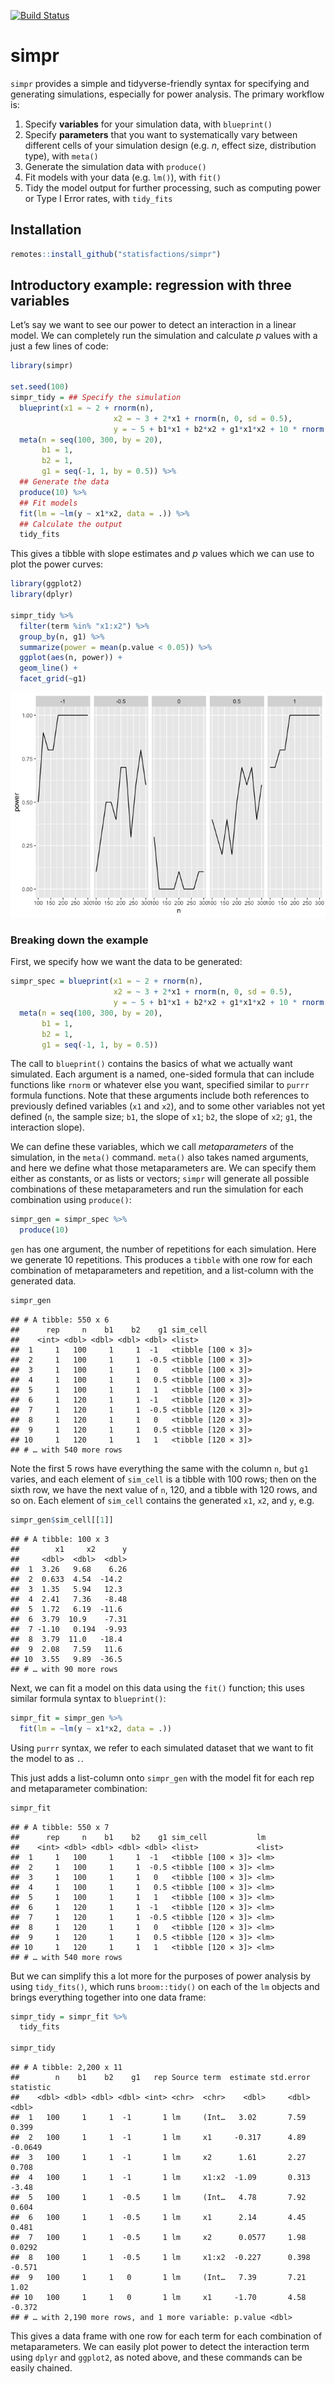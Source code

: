 [![Build
Status](https://travis-ci.com/statisfactions/simpr.svg?branch=master)](https://travis-ci.com/statisfactions/simpr)

simpr
=====

`simpr` provides a simple and tidyverse-friendly syntax for specifying
and generating simulations, especially for power analysis. The primary
workflow is:

1.  Specify **variables** for your simulation data, with `blueprint()`
2.  Specify **parameters** that you want to systematically vary between
    different cells of your simulation design (e.g. *n*, effect size,
    distribution type), with `meta()`
3.  Generate the simulation data with `produce()`
4.  Fit models with your data (e.g. `lm()`), with `fit()`
5.  Tidy the model output for further processing, such as computing
    power or Type I Error rates, with `tidy_fits`

Installation
------------

``` r
remotes::install_github("statisfactions/simpr")
```

Introductory example: regression with three variables
-----------------------------------------------------

Let’s say we want to see our power to detect an interaction in a linear
model. We can completely run the simulation and calculate *p* values
with a just a few lines of code:

``` r
library(simpr)

set.seed(100)
simpr_tidy = ## Specify the simulation
  blueprint(x1 = ~ 2 + rnorm(n),
                       x2 = ~ 3 + 2*x1 + rnorm(n, 0, sd = 0.5),
                       y = ~ 5 + b1*x1 + b2*x2 + g1*x1*x2 + 10 * rnorm(n)) %>%
  meta(n = seq(100, 300, by = 20),
       b1 = 1,
       b2 = 1,
       g1 = seq(-1, 1, by = 0.5)) %>% 
  ## Generate the data
  produce(10) %>% 
  ## Fit models
  fit(lm = ~lm(y ~ x1*x2, data = .)) %>% 
  ## Calculate the output
  tidy_fits
```

This gives a tibble with slope estimates and *p* values which we can use
to plot the power curves:

``` r
library(ggplot2)
library(dplyr)

simpr_tidy %>%
  filter(term %in% "x1:x2") %>%
  group_by(n, g1) %>%
  summarize(power = mean(p.value < 0.05)) %>%
  ggplot(aes(n, power)) +
  geom_line() +
  facet_grid(~g1)
```

![](README_files/figure-markdown_github/unnamed-chunk-3-1.png)

### Breaking down the example

First, we specify how we want the data to be generated:

``` r
simpr_spec = blueprint(x1 = ~ 2 + rnorm(n),
                       x2 = ~ 3 + 2*x1 + rnorm(n, 0, sd = 0.5),
                       y = ~ 5 + b1*x1 + b2*x2 + g1*x1*x2 + 10 * rnorm(n)) %>%
  meta(n = seq(100, 300, by = 20),
       b1 = 1,
       b2 = 1,
       g1 = seq(-1, 1, by = 0.5))
```

The call to `blueprint()` contains the basics of what we actually want
simulated. Each argument is a named, one-sided formula that can include
functions like `rnorm` or whatever else you want, specified similar to
`purrr` formula functions. Note that these arguments include both
references to previously defined variables (`x1` and `x2`), and to some
other variables not yet defined (`n`, the sample size; `b1`, the slope
of `x1`; `b2`, the slope of `x2`; `g1`, the interaction slope).

We can define these variables, which we call *metaparameters* of the
simulation, in the `meta()` command. `meta()` also takes named
arguments, and here we define what those metaparameters are. We can
specify them either as constants, or as lists or vectors; `simpr` will
generate all possible combinations of these metaparameters and run the
simulation for each combination using `produce()`:

``` r
simpr_gen = simpr_spec %>% 
  produce(10)
```

`gen` has one argument, the number of repetitions for each simulation.
Here we generate 10 repetitions. This produces a `tibble` with one row
for each combination of metaparameters and repetition, and a list-column
with the generated data.

``` r
simpr_gen
```

    ## # A tibble: 550 x 6
    ##      rep     n    b1    b2    g1 sim_cell          
    ##    <int> <dbl> <dbl> <dbl> <dbl> <list>            
    ##  1     1   100     1     1  -1   <tibble [100 × 3]>
    ##  2     1   100     1     1  -0.5 <tibble [100 × 3]>
    ##  3     1   100     1     1   0   <tibble [100 × 3]>
    ##  4     1   100     1     1   0.5 <tibble [100 × 3]>
    ##  5     1   100     1     1   1   <tibble [100 × 3]>
    ##  6     1   120     1     1  -1   <tibble [120 × 3]>
    ##  7     1   120     1     1  -0.5 <tibble [120 × 3]>
    ##  8     1   120     1     1   0   <tibble [120 × 3]>
    ##  9     1   120     1     1   0.5 <tibble [120 × 3]>
    ## 10     1   120     1     1   1   <tibble [120 × 3]>
    ## # … with 540 more rows

Note the first 5 rows have everything the same with the column `n`, but
`g1` varies, and each element of `sim_cell` is a tibble with 100 rows;
then on the sixth row, we have the next value of `n`, 120, and a tibble
with 120 rows, and so on. Each element of `sim_cell` contains the
generated `x1`, `x2`, and `y`, e.g.

``` r
simpr_gen$sim_cell[[1]]
```

    ## # A tibble: 100 x 3
    ##        x1     x2      y
    ##     <dbl>  <dbl>  <dbl>
    ##  1  3.26   9.68    6.26
    ##  2  0.633  4.54  -14.2 
    ##  3  1.35   5.94   12.3 
    ##  4  2.41   7.36   -8.48
    ##  5  1.72   6.19  -11.6 
    ##  6  3.79  10.9    -7.31
    ##  7 -1.10   0.194  -9.93
    ##  8  3.79  11.0   -18.4 
    ##  9  2.08   7.59   11.6 
    ## 10  3.55   9.89  -36.5 
    ## # … with 90 more rows

Next, we can fit a model on this data using the `fit()` function; this
uses similar formula syntax to `blueprint()`:

``` r
simpr_fit = simpr_gen %>% 
  fit(lm = ~lm(y ~ x1*x2, data = .))
```

Using `purrr` syntax, we refer to each simulated dataset that we want to
fit the model to as `.`.

This just adds a list-column onto `simpr_gen` with the model fit for
each rep and metaparameter combination:

``` r
simpr_fit
```

    ## # A tibble: 550 x 7
    ##      rep     n    b1    b2    g1 sim_cell           lm    
    ##    <int> <dbl> <dbl> <dbl> <dbl> <list>             <list>
    ##  1     1   100     1     1  -1   <tibble [100 × 3]> <lm>  
    ##  2     1   100     1     1  -0.5 <tibble [100 × 3]> <lm>  
    ##  3     1   100     1     1   0   <tibble [100 × 3]> <lm>  
    ##  4     1   100     1     1   0.5 <tibble [100 × 3]> <lm>  
    ##  5     1   100     1     1   1   <tibble [100 × 3]> <lm>  
    ##  6     1   120     1     1  -1   <tibble [120 × 3]> <lm>  
    ##  7     1   120     1     1  -0.5 <tibble [120 × 3]> <lm>  
    ##  8     1   120     1     1   0   <tibble [120 × 3]> <lm>  
    ##  9     1   120     1     1   0.5 <tibble [120 × 3]> <lm>  
    ## 10     1   120     1     1   1   <tibble [120 × 3]> <lm>  
    ## # … with 540 more rows

But we can simplify this a lot more for the purposes of power analysis
by using `tidy_fits()`, which runs `broom::tidy()` on each of the `lm`
objects and brings everything together into one data frame:

``` r
simpr_tidy = simpr_fit %>% 
  tidy_fits

simpr_tidy
```

    ## # A tibble: 2,200 x 11
    ##        n    b1    b2    g1   rep Source term  estimate std.error statistic
    ##    <dbl> <dbl> <dbl> <dbl> <int> <chr>  <chr>    <dbl>     <dbl>     <dbl>
    ##  1   100     1     1  -1       1 lm     (Int…   3.02       7.59     0.399 
    ##  2   100     1     1  -1       1 lm     x1     -0.317      4.89    -0.0649
    ##  3   100     1     1  -1       1 lm     x2      1.61       2.27     0.708 
    ##  4   100     1     1  -1       1 lm     x1:x2  -1.09       0.313   -3.48  
    ##  5   100     1     1  -0.5     1 lm     (Int…   4.78       7.92     0.604 
    ##  6   100     1     1  -0.5     1 lm     x1      2.14       4.45     0.481 
    ##  7   100     1     1  -0.5     1 lm     x2      0.0577     1.98     0.0292
    ##  8   100     1     1  -0.5     1 lm     x1:x2  -0.227      0.398   -0.571 
    ##  9   100     1     1   0       1 lm     (Int…   7.39       7.21     1.02  
    ## 10   100     1     1   0       1 lm     x1     -1.70       4.58    -0.372 
    ## # … with 2,190 more rows, and 1 more variable: p.value <dbl>

This gives a data frame with one row for each term for each combination
of metaparameters. We can easily plot power to detect the interaction
term using `dplyr` and `ggplot2`, as noted above, and these commands can
be easily chained.
